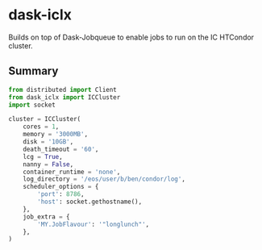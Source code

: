 # dask-iclx

Builds on top of Dask-Jobqueue to enable jobs to run on the IC HTCondor cluster.

## Summary

```python
from distributed import Client 
from dask_iclx import ICCluster
import socket

cluster = ICCluster(
    cores = 1,
    memory = '3000MB',
    disk = '10GB',
    death_timeout = '60',
    lcg = True,
    nanny = False,
    container_runtime = 'none',
    log_directory = '/eos/user/b/ben/condor/log',
    scheduler_options = {
        'port': 8786,
        'host': socket.gethostname(),
    },
    job_extra = {
        'MY.JobFlavour': '"longlunch"',
    },
)
```

<!-- ## CERN extras

There are a few changes in the wrapper to address some of the particular features of the CERN 
HTCondor cluster, but there are also a few changes to detail here. -->

<!-- ### Options

`lcg`: If set to `True` this will validate and use the LCG python environment per the managed [LCG](https://lcgdocs.web.cern.ch/lcgdocs/lcgreleases/introduction/) 
releases. It will send the environment of the submitting scheduler to the batch worker node. DASK 
normally requires that both the scheduler and the worker is the same python versions and libraries. 
At CERN this would mean that you should, assuming say the default of `EL9` worker nodes, that 
the scheduler is run on something like`lxplus.cern.ch`also running EL9`. 
An example use would be to do the following before running dask:
```bash
$ . /cvmfs/sft.cern.ch/lcg/views/LCG_107/x86_64-el9-gcc14-opt/setup.sh
```

`container_runtime`: Can be set to `"singularity"` or `docker` or `"none"`. If a runtime is needed 
for the worker, this selects which will be used for the `HTCondor` job the worker runs. In principle 
it should not be necessary when using `lcg` and should therefore be set to `"none"`. Default though 
is `"singularity"`.

`worker_image`: The image that will be used if `container_runtime` is defined to use one. The default 
is defined in `jobqueue-cern.yaml`.

`batch_name`: Optionally set a string that will identify the jobs in `HTCondor`. The default is 
`"dask-worker"` -->
